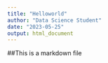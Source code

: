 ```yaml
---
title: "Helloworld"
author: "Data Science Student"
date: "2023-05-25"
output: html_document
---
```


##This is a markdown file